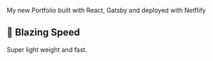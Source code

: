 My new Portfolio built with React, Gatsby and deployed with Netflify

## 🚀 Blazing Speed

Super light weight and fast.

